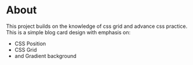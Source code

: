 # About

This project builds on the knowledge of css grid and advance css practice. This is a simple blog card design with emphasis on:
* CSS Position
* CSS Grid
* and Gradient background